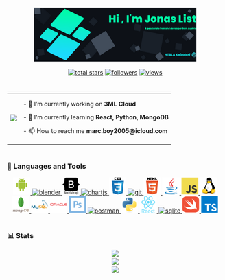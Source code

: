 <p align="center">
  <img alt="head" src="./src/img/Head2.png" width="75%" />
</p>

<!-- Social badges section -->
<p align="center">
  <a href="https://github.com/Frontend88?tab=repositories&sort=stargazers">
    <img alt="total stars" title="Total stars on GitHub" src="https://custom-icon-badges.demolab.com/github/stars/shadowcrafter88?color=55960c&style=for-the-badge&labelColor=488207&logo=star"/></a>
  <a href="https://github.com/shadowcrafter88?tab=followers">
    <img alt="followers" title="Follow me on Github" src="https://custom-icon-badges.demolab.com/github/followers/shadowcrafter88?color=236ad3&labelColor=1155ba&style=for-the-badge&logo=person-add&label=Followers&logoColor=white"/></a>
  <a href="https://view-count-badge.zohan.tech/shadowcrafter88/profile?color=6b105d&labelColor=913e96&style=for-the-badge&logo=eye&label=VISITORS&logoColor=white">
    <img alt="views" title="GitHub profile views" src="https://view-count-badge.zohan.tech/shadowcrafter88/profile?color=6b105d&labelColor=913e96&style=for-the-badge&logo=eye&label=VISITORS&logoColor=white"/></a>
  <!--<a href="https://npmjs.com/~zo-bro-23"><img alt="downloads" title="Downloads" src="https://custom-icon-badges.demolab.com/badge/5506-custom.svg?color=%23E05D44&logo=download&logoColor=white&style=for-the-badge&labelColor=CE4630&label=DOWNLOADS"/></a> -->
</p>

#

<table align="center">
  <tr>
    <td>
      <!-- Discord rich presence -->
      <a width="48%" href="https://discord.com/users/675399364172185622"><img src="https://lanyard.cnrad.dev/api/675399364172185622" /></a>
    </td>
    <td>
      <!-- What I do -->
      <p width="48%">
        <p>
          - 🔭 I’m currently working on <b>3ML Cloud</b>
        </p>
        <p>
          - 🌱 I’m currently learning <b>React, Python, MongoDB</b>
        </p>
        <p>
          - 📫 How to reach me <b>marc.boy2005@icloud.com</b>
        </p>
      </p>
    </td>
  </tr>
</table>

#

### 🧰 Languages and Tools

<!-- My skills -->
<p align="center"> 
  <a href="https://developer.android.com" target="_blank" rel="noreferrer"> 
    <img src="https://raw.githubusercontent.com/devicons/devicon/master/icons/android/android-original-wordmark.svg" alt="android" width="40" height="40"/> 
  </a> 
  <a href="https://www.blender.org/" target="_blank" rel="noreferrer"> 
    <img src="https://download.blender.org/branding/community/blender_community_badge_white.svg" alt="blender" width="40" height="40"/> 
  </a> 
  <a href="https://getbootstrap.com" target="_blank" rel="noreferrer"> 
    <img src="https://raw.githubusercontent.com/devicons/devicon/master/icons/bootstrap/bootstrap-plain-wordmark.svg" alt="bootstrap" width="40" height="40"/> 
  </a> 
  <a href="https://www.chartjs.org" target="_blank" rel="noreferrer"> 
    <img src="https://www.chartjs.org/media/logo-title.svg" alt="chartjs" width="40" height="40"/> 
  </a> 
  <a href="https://www.w3schools.com/css/" target="_blank" rel="noreferrer"> 
    <img src="https://raw.githubusercontent.com/devicons/devicon/master/icons/css3/css3-original-wordmark.svg" alt="css3" width="40" height="40"/> 
  </a> 
  <a href="https://git-scm.com/" target="_blank" rel="noreferrer"> 
    <img src="https://www.vectorlogo.zone/logos/git-scm/git-scm-icon.svg" alt="git" width="40" height="40"/> 
  </a> 
  <a href="https://www.w3.org/html/" target="_blank" rel="noreferrer"> 
    <img src="https://raw.githubusercontent.com/devicons/devicon/master/icons/html5/html5-original-wordmark.svg" alt="html5" width="40" height="40"/> 
  </a> 
  <a href="https://www.java.com" target="_blank" rel="noreferrer"> 
    <img src="https://raw.githubusercontent.com/devicons/devicon/master/icons/java/java-original.svg" alt="java" width="40" height="40"/> 
  </a> 
  <a href="https://developer.mozilla.org/en-US/docs/Web/JavaScript" target="_blank" rel="noreferrer"> 
    <img src="https://raw.githubusercontent.com/devicons/devicon/master/icons/javascript/javascript-original.svg" alt="javascript" width="40" height="40"/> 
  </a> 
  <a href="https://www.linux.org/" target="_blank" rel="noreferrer"> 
    <img src="https://raw.githubusercontent.com/devicons/devicon/master/icons/linux/linux-original.svg" alt="linux" width="40" height="40"/> 
  </a> 
  <a href="https://www.mongodb.com/" target="_blank" rel="noreferrer"> 
    <img src="https://raw.githubusercontent.com/devicons/devicon/master/icons/mongodb/mongodb-original-wordmark.svg" alt="mongodb" width="40" height="40"/> 
  </a> 
  <a href="https://www.mysql.com/" target="_blank" rel="noreferrer"> 
    <img src="https://raw.githubusercontent.com/devicons/devicon/master/icons/mysql/mysql-original-wordmark.svg" alt="mysql" width="40" height="40"/> 
  </a>
  <a href="https://www.oracle.com/" target="_blank" rel="noreferrer">
    <img src="https://raw.githubusercontent.com/devicons/devicon/master/icons/oracle/oracle-original.svg" alt="oracle" width="40" height="40"/>
  </a>
  <a href="https://www.photoshop.com/en" target="_blank" rel="noreferrer">
    <img src="https://raw.githubusercontent.com/devicons/devicon/master/icons/photoshop/photoshop-line.svg" alt="photoshop" width="40" height="40"/>
  </a>
  <a href="https://postman.com" target="_blank" rel="noreferrer">
    <img src="https://www.vectorlogo.zone/logos/getpostman/getpostman-icon.svg" alt="postman" width="40" height="40"/>
  </a>
  <a href="https://www.python.org" target="_blank" rel="noreferrer">
    <img src="https://raw.githubusercontent.com/devicons/devicon/master/icons/python/python-original.svg" alt="python" width="40" height="40"/>
  </a>
  <a href="https://reactjs.org/" target="_blank" rel="noreferrer">
    <img src="https://raw.githubusercontent.com/devicons/devicon/master/icons/react/react-original-wordmark.svg" alt="react" width="40" height="40"/>
  </a>
  <a href="https://www.sqlite.org/" target="_blank" rel="noreferrer">
    <img src="https://www.vectorlogo.zone/logos/sqlite/sqlite-icon.svg" alt="sqlite" width="40" height="40"/>
  </a>
  <a href="https://developer.apple.com/swift/" target="_blank" rel="noreferrer">
    <img src="https://raw.githubusercontent.com/devicons/devicon/master/icons/swift/swift-original.svg" alt="swift" width="40" height="40"/>
  </a>
  <a href="https://www.typescriptlang.org/" target="_blank" rel="noreferrer">
    <img src="https://raw.githubusercontent.com/devicons/devicon/master/icons/typescript/typescript-original.svg" alt="typescript" width="40" height="40"/>
  </a>
</p>

#

### 📊 Stats
<div align="center">
  <!-- General Github stats -->
  <img src="https://github-readme-stats-steel-omega.vercel.app/api?username=shadowcrafter88&show_icons=true&include_all_commits=true&count_private=true&cache_seconds=1800&icon_color=2d77dc&title_color=2d77dc&text_color=ffffff&bg_color=0d1117&hide_border=true" />

  <br />

  <!-- Most used programming languages -->
  <img src="https://github-readme-stats-steel-omega.vercel.app/api/top-langs/?username=shadowcrafter88&layout=compact&icon_color=2d77dc&title_color=2d77dc&text_color=ffffff&bg_color=0d1117&hide_border=true" />

  <br />

  <!-- Streak information -->
  <img src="https://github-readme-streak-stats.herokuapp.com/?user=shadowcrafter88&background=0d1117&currStreakNum=ffffff&sideNums=ffffff&currStreakLabel=ffffff&sideLabels=ffffff&dates=ffffff&fire=2d77dc&ring=2d77dc&locale=en&type=svg&hide_border=true" />
  
  <!-- Commit snake -->
  <!-- <a href="https://github.com/shadowcrafter88" align="center">
    <img alt="GitHub Snake Dark" src="https://githubusercontent.zohan.tech/snk.svg?user=shadowcrafter88&repo=shadowcrafter88&branch=output&path=github-contribution-grid-snake-dark.svg#gh-dark-mode-only" />
  </a> -->
<div>
